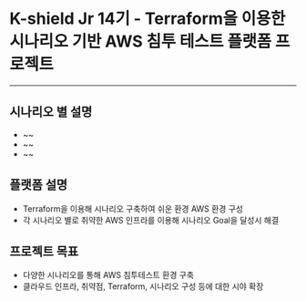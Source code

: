 # K-shield Jr 14기 - Terraform을 이용한 시나리오 기반 AWS 침투 테스트 플랫폼 프로젝트
---

## 시나리오 별 설명
- ~~
- ~~
- ~~

## 플랫폼 설명
- Terraform을 이용해 시나리오 구축하여 쉬운 환경 AWS 환경 구성
- 각 시나리오 별로 취약한 AWS 인프라를 이용해 시나리오 Goal을 달성시 해결 

## 프로젝트 목표
- 다양한 시나리오를 통해 AWS 침투테스트 환경 구축
- 클라우드 인프라, 취약점, Terraform, 시나리오 구성 등에 대한 시야 확장